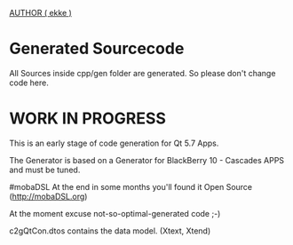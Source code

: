 [AUTHOR ( ekke )](AUTHOR.md)

# Generated Sourcecode
All Sources inside cpp/gen folder are generated. So please don't change code here.

# WORK IN PROGRESS
This is an early stage of code generation for Qt 5.7 Apps.

The Generator is based on a Generator for BlackBerry 10 - Cascades APPS and must be tuned.

#mobaDSL
At the end in some months you'll found it Open Source (http://mobaDSL.org)

At the moment excuse not-so-optimal-generated code ;-)

c2gQtCon.dtos contains the data model. (Xtext, Xtend)
